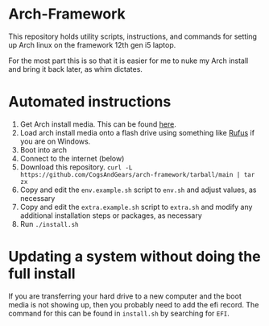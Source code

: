 # Arch-Framework

This repository holds utility scripts, instructions, and commands for setting up Arch linux on the framework 12th gen i5 laptop.

For the most part this is so that it is easier for me to nuke my Arch install and bring it back later, as whim dictates.

# Automated instructions

1. Get Arch install media. This can be found [here](https://wiki.archlinux.org/title/installation_guide).
2. Load arch install media onto a flash drive using something like [Rufus](https://rufus.ie/en/) if you are on Windows.
3. Boot into arch
4. Connect to the internet (below)
5. Download this repository. `curl -L https://github.com/CogsAndGears/arch-framework/tarball/main | tar zx`
6. Copy and edit the `env.example.sh` script to `env.sh` and adjust values, as necessary
7. Copy and edit the `extra.example.sh` script to `extra.sh` and modify any additional installation steps or packages, as necessary
6. Run `./install.sh`


# Updating a system without doing the full install

If you are transferring your hard drive to a new computer and the boot media is not showing up, then you probably need to add the efi record. The command for this can be found in `install.sh` by searching for `EFI`.